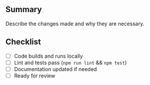## Summary
Describe the changes made and why they are necessary.

## Checklist
- [ ] Code builds and runs locally
- [ ] Lint and tests pass (`npm run lint` && `npm test`)
- [ ] Documentation updated if needed
- [ ] Ready for review

